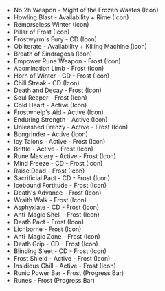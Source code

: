 - No 2h Weapon - Might of the Frozen Wastes (Icon)
- Howling Blast - Availability + Rime (Icon)
- Remorseless Winter (Icon)
- Pillar of Frost (Icon)
- Frostwyrm's Fury - CD (Icon)
- Obliterate - Availability + Killing Machine (Icon)
- Breath of Sindragosa (Icon)
- Empower Rune Weapon - Frost (Icon)
- Abomination Limb - Frost (Icon)
- Horn of Winter - CD - Frost (Icon)
- Chill Streak - CD (Icon)
- Death and Decay - Frost (Icon)
- Soul Reaper - Frost (Icon)
- Cold Heart - Active (Icon)
- Frostwhelp's Aid - Active (Icon)
- Enduring Strength - Active (Icon)
- Unleashed Frenzy - Active - Frost (Icon)
- Bongrinder - Active (Icon)
- Icy Talons - Active - Frost (Icon)
- Brittle - Active - Frost (Icon)
- Rune Mastery - Active - Frost (Icon)
- Mind Freeze - CD - Frost (Icon)
- Raise Dead - Frost (Icon)
- Sacrificial Pact - CD - Frost (Icon)
- Icebound Fortitude - Frost (Icon)
- Death's Advance - Frost (Icon)
- Wraith Walk - Frost (Icon)
- Asphyxiate - CD - Frost (Icon)
- Anti-Magic Shell - Frost (Icon)
- Death Pact - Frost (Icon)
- Lichborne - Frost (Icon)
- Anti-Magic Zone - Frost (Icon)
- Death Grip - CD - Frost (Icon)
- Blinding Sleet - CD - Frost (Icon)
- Frost Shield - Active - Frost (Icon)
- Insidious Chill - Active - Frost (Icon)
- Runic Power Bar - Frost (Progress Bar)
- Runes - Frost (Progress Bar)